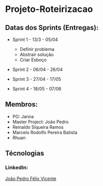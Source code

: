 # Projeto-Roteirizacao


  
 ## Datas dos Sprints (Entregas):
 
* Sprint 1 - 13/3 - 05/04
  - Definir problema
  - Abstrair solução
  - Criar Esboço

* Sprint 2 - 06/04 - 26/04
* Sprint 3 - 27/04 - 17/05
* Sprint 4 - 18/05 - 07/06

## Membros:
  * PO: Janna 
  * Master Project: João Pedro 
  * Reinaldo Siqueira Ramos 
  * Marcelo Rodolfo Pereira Batista
  * Rhuan
  

## Técnologias


### LinkedIn:
  [João Pedro Félix Vicente](https://www.linkedin.com/in/jo%C3%A3o-pedro-f%C3%A9lix-vicente/)
